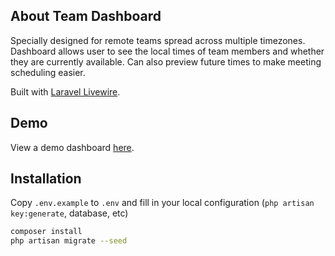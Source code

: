 ## About Team Dashboard

Specially designed for remote teams spread across multiple timezones. Dashboard allows user to see the local times of team members and whether they are currently available. Can also preview future times to make meeting scheduling easier.

Built with [Laravel Livewire](https://laravel-livewire.com/). 

## Demo

View a demo dashboard [here](https://demo-team-dashboard.herokuapp.com/dev-team).

## Installation

Copy `.env.example` to `.env` and fill in your local configuration (`php artisan key:generate`, database, etc)

```bash
composer install
php artisan migrate --seed
```


